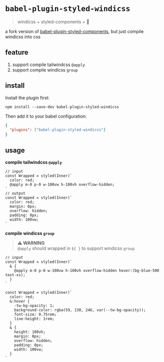 # `babel-plugin-styled-windicss`
> windicss + styled-components = 🥰

a fork version of [babel-plugin-styled-components](https://github.com/styled-components/babel-plugin-styled-components), but just compile windicss into css

## feature

1. support compile tailwindcss `@apply`
2. support compile windicss `group`

## install

Install the plugin first:

```
npm install --save-dev babel-plugin-styled-windicss
```

Then add it to your babel configuration:

```JSON
{
  "plugins": ["babel-plugin-styled-windicss"]
}
```
## usage

**compile tailwindcss `@apply`**

```tsx
// input
const Wrapped = styled(Inner)`
  color: red;
  @apply m-0 p-0 w-100vw h-100vh overflow-hidden;
`
// output
const Wrapped = styled(Inner)`
  color: red;
  margin: 0px;
  overflow: hidden;
  padding: 0px;
  width: 100vw;
`
```

**compile windicss `group`**

> **⚠️ WARNING**  
`@apply` should wrapped in `${ }` to support windicss `group`

```tsx
// input
const Wrapped = styled(Inner)`
  & {
    @apply m-0 p-0 w-100vw h-100vh overflow-hidden hover:(bg-blue-500 text-xs);
  }
`

const Wrapped = styled(Inner)`
  color: red;
  &:hover {
    -tw-bg-opacity: 1;
    background-color: rgba(59, 130, 246, var(--tw-bg-opacity));
    font-size: 0.75rem;
    line-height: 1rem;
  }
  & {
    height: 100vh;
    margin: 0px;
    overflow: hidden;
    padding: 0px;
    width: 100vw;
  }
`
```


